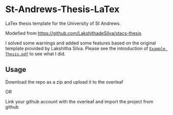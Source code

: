 # St-Andrews-Thesis-LaTex
LaTex thesis template for the University of St Andrews.

Modefied from https://github.com/LakshithadeSilva/stacs-thesis

I solved some warnings and added some features based on the original template provided by Lakshitha Silva. Please see the introduction of [`Example Thesis.pdf`](https://github.com/ZhongliangGuo/St-Andrews-Thesis-LaTex/blob/main/Example%20Thesis.pdf) to see what I did.

## Usage
Download the repo as a zip and upload it to the overleaf

OR

Link your github account with the overleaf and import the project from github
